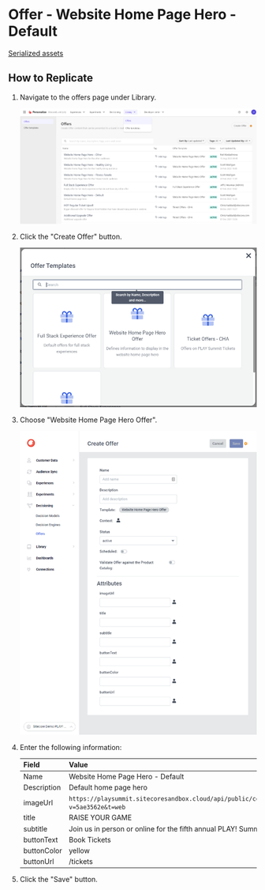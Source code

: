 # Offer - Website Home Page Hero - Default

[Serialized assets](/demo/experience/personalize/decisioning/offers/Website%20Home%20Page%20Hero%20-%20Default)

## How to Replicate

1. Navigate to the offers page under Library.

   ![Offers page](/docs/cdp-personalize/decisioning/offers/Offers-page.png)

2. Click the "Create Offer" button.

   ![Create offer](/docs/cdp-personalize/decisioning/offers/Create.png)

3. Choose "Website Home Page Hero Offer".

   ![Create offer form](/docs/cdp-personalize/decisioning/offers/Create-Website-Home-Page-Hero.png)

4. Enter the following information:

   | Field       | Value                                                                                                           |
   | ----------- | --------------------------------------------------------------------------------------------------------------- |
   | Name        | Website Home Page Hero - Default                                                                                |
   | Description | Default home page hero                                                                                          |
   | imageUrl    | `https://playsummit.sitecoresandbox.cloud/api/public/content/95619f8c034947a2aa2ce5b39146ccf5?v=5ae3562e&t=web` |
   | title       | RAISE YOUR GAME                                                                                                 |
   | subtitle    | Join us in person or online for the fifth annual PLAY! Summit.                                                  |
   | buttonText  | Book Tickets                                                                                                    |
   | buttonColor | yellow                                                                                                          |
   | buttonUrl   | /tickets                                                                                                        |

5. Click the "Save" button.
